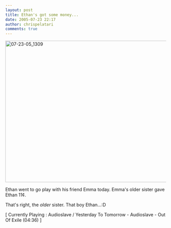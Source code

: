 ```yaml
---
layout: post
title: Ethan's got some money...
date: 2005-07-23 22:17
author: chrispelatari
comments: true
---
```

<a href="http://chrispelatari.files.wordpress.com/2005/07/07-23-05_1309.jpg"><img class="alignnone size-full wp-image-1193" alt="07-23-05_1309" src="http://chrispelatari.files.wordpress.com/2005/07/07-23-05_1309.jpg" width="593" height="444" /></a>

Ethan went to go play with his friend Emma today. Emma's older sister gave
Ethan 11¢.

That's right, the <em>older</em> sister. That boy Ethan...:D
<p class="media">[ Currently Playing : Audioslave / Yesterday To Tomorrow -
Audioslave - Out Of Exile (04:36) ]</p>
